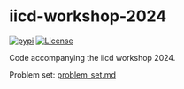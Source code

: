 # iicd-workshop-2024

[![pypi](https://img.shields.io/pypi/v/iicd-workshop-2024)](https://pypi.org/project/iicd-workshop-2024/)
[![License](https://img.shields.io/github/license/anazaret/iicd-workshop-2024)](https://img.shields.io/github/license/anazaret/iicd-workshop-2024)

Code accompanying the iicd workshop 2024.

Problem set: [problem_set.md](problem_set.md)
